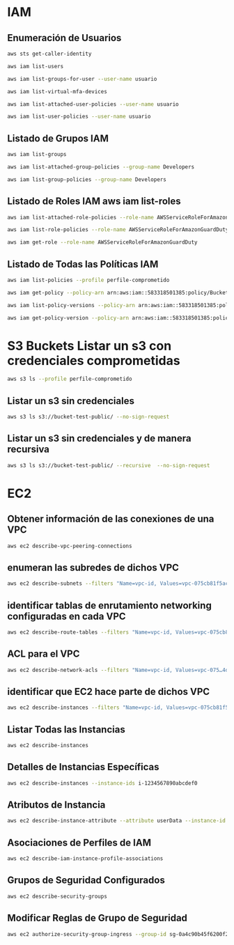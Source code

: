 # IAM
## Enumeración de Usuarios
```bash
aws sts get-caller-identity  

aws iam list-users  

aws iam list-groups-for-user --user-name usuario  

aws iam list-virtual-mfa-devices  

aws iam list-attached-user-policies --user-name usuario  

aws iam list-user-policies --user-name usuario  
```
		
## Listado de Grupos IAM
```bash
aws iam list-groups  

aws iam list-attached-group-policies --group-name Developers  

aws iam list-group-policies --group-name Developers  
```
		
## Listado de Roles IAM	aws iam list-roles
```bash
aws iam list-attached-role-policies --role-name AWSServiceRoleForAmazonGuardDuty  

aws iam list-role-policies --role-name AWSServiceRoleForAmazonGuardDuty  

aws iam get-role --role-name AWSServiceRoleForAmazonGuardDuty  
```
		
## Listado de Todas las Políticas IAM	
```bash
aws iam list-policies --profile perfile-comprometido  

aws iam get-policy --policy-arn arn:aws:iam::583318501385:policy/Buckets-Test --profile perfile-comprometido  

aws iam list-policy-versions --policy-arn arn:aws:iam::583318501385:policy/Buckets-Test --profile perfile-comprometido  

aws iam get-policy-version --policy-arn arn:aws:iam::583318501385:policy/Buckets-Test --version-id v1 --profile perfile-comprometido  
```
		
# S3 Buckets	Listar un s3 con credenciales comprometidas
```bash
aws s3 ls --profile perfile-comprometido  
```

## Listar un s3 sin credenciales
```bash
aws s3 ls s3://bucket-test-public/ --no-sign-request  
```

## Listar un s3 sin credenciales y de manera recursiva
```bash
aws s3 ls s3://bucket-test-public/ --recursive  --no-sign-request  
```
		
# EC2	
## Obtener información de las conexiones de una VPC
```bash
aws ec2 describe-vpc-peering-connections  
```

## enumeran las subredes de dichos VPC	
```bash
aws ec2 describe-subnets --filters "Name=vpc-id, Values=vpc-075cb81f5ac4a4d20"  
```

## identificar tablas de enrutamiento networking configuradas en cada VPC	
```bash
aws ec2 describe-route-tables --filters "Name=vpc-id, Values=vpc-075cb81f5ac4a4d20"  
```

## ACL para el VPC	
```bash
aws ec2 describe-network-acls --filters "Name=vpc-id, Values=vpc-075…4d20"  
```

## identificar que EC2 hace parte de dichos VPC	
```bash
aws ec2 describe-instances --filters "Name=vpc-id, Values=vpc-075cb81f5ac4a4d20"  
```

## Listar Todas las Instancias	
```bash
aws ec2 describe-instances 
``` 

## Detalles de Instancias Específicas
```bash
aws ec2 describe-instances --instance-ids i-1234567890abcdef0  
```

## Atributos de Instancia	
```bash
aws ec2 describe-instance-attribute --attribute userData --instance-id i-1234567890abcdef0  
```

## Asociaciones de Perfiles de IAM	
```bash
aws ec2 describe-iam-instance-profile-associations  
```

## Grupos de Seguridad Configurados	
```bash
aws ec2 describe-security-groups  
```

## Modificar Reglas de Grupo de Seguridad	
```bash
aws ec2 authorize-security-group-ingress --group-id sg-0a4c90b45f6200f2e --protocol tcp --port 2222 --cidr 181.206.25.59/32  
```



